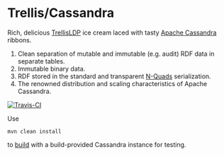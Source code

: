 # Trellis/Cassandra
Rich, delicious [TrellisLDP](https://github.com/trellis-ldp/trellis) ice cream laced with tasty [Apache Cassandra](https://cassandra.apache.org/) ribbons.

1. Clean separation of mutable and immutable (e.g. audit) RDF data in separate tables.
2. Immutable binary data.
2. RDF stored in the standard and transparent [N-Quads](https://www.w3.org/TR/n-quads/) serialization.
3. The renowned distribution and scaling characteristics of Apache Cassandra.

[![Travis-CI](https://travis-ci.com/trellis-ldp/trellis-cassandra.svg?branch=master)](https://travis-ci.com/trellis-ldp/trellis-cassandra)

Use
```
mvn clean install
```
to [build](wiki/Building-and-running) with a build-provided Cassandra instance for testing.
